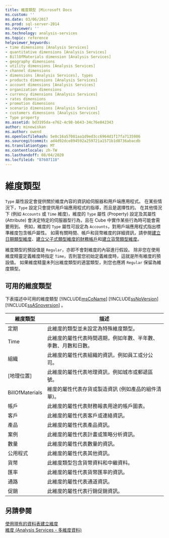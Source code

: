 ```yaml
---
title: 維度類型 |Microsoft Docs
ms.custom: ''
ms.date: 03/06/2017
ms.prod: sql-server-2014
ms.reviewer: ''
ms.technology: analysis-services
ms.topic: reference
helpviewer_keywords:
- time dimensions [Analysis Services]
- quantitative dimensions [Analysis Services]
- BillOfMaterials dimension [Analysis Services]
- geography dimensions
- utility dimensions [Analysis Services]
- channel dimensions
- dimensions [Analysis Services], types
- products dimensions [Analysis Services]
- account dimensions [Analysis Services]
- organization dimensions
- currency dimensions [Analysis Services]
- rates dimensions
- promotion dimensions
- scenario dimensions [Analysis Services]
- customers dimensions [Analysis Services]
- Type property
ms.assetid: bd3195da-e762-4c98-b643-34c76e842343
author: minewiskan
ms.author: owend
ms.openlocfilehash: 5e0c16a57081aa1d9ed3cc6964d1f17fa7135986
ms.sourcegitcommit: ad4d92dce894592a259721a1571b1d8736abacdb
ms.translationtype: MT
ms.contentlocale: zh-TW
ms.lasthandoff: 08/04/2020
ms.locfileid: "87607118"
---
```

# <a name="dimension-types"></a>維度類型
  `Type` 屬性設定會提供關於維度內容的資訊給伺服器和用戶端應用程式。 在某些情況下，`Type` 設定只會提供用戶端應用程式的指導，而且是選擇性的。 在其他情況下 (例如 `Accounts` 或 `Time` 維度)，維度的 `Type` 屬性 (Property) 設定及其屬性 (Attribute) 會決定特定的伺服器型行為，且在 Cube 中實作某些行為時可能會需要用到。 例如，維度的 `Type` 屬性可設定為 `Accounts`，對用戶端應用程式指出標準維度包含帳戶屬性。 如需有關時間、帳戶和貨幣維度的詳細資訊，請參閱[建立日期類型維度](../multidimensional-models/database-dimensions-create-a-date-type-dimension.md)、[建立父子式類型維度的財務帳戶](../multidimensional-models/database-dimensions-finance-account-of-parent-child-type.md)和[建立貨幣類型維度](../multidimensional-models/database-dimensions-create-a-currency-type-dimension.md)。  
  
 維度類型的預設值是 `Regular`，亦即不會對維度的內容進行假設。 除非您在使用維度精靈定義維度時指定 `Time`，否則當您初始定義維度時，這就是所有維度的預設值。 如果維度精靈未列出維度類型的適當類型，則您也應將 `Regular` 保留為維度類型。  
  
## <a name="available-dimension-types"></a>可用的維度類型  
 下表描述中可用的維度類型 [!INCLUDE[msCoName](../../includes/msconame-md.md)] [!INCLUDE[ssNoVersion](../../includes/ssnoversion-md.md)] [!INCLUDE[ssASnoversion](../../includes/ssasnoversion-md.md)] 。  
  
|維度類型|描述|  
|--------------------|-----------------|  
|定期|此維度的類型並未設定為特殊維度類型。|  
|Time|此維度的屬性代表時間週期，例如年數、半年數、季數、月數和日數。|  
|組織|此維度的屬性代表組織的資訊，例如員工或分公司。|  
|[地理位置]|此維度的屬性代表地理資訊，例如城市或郵遞區號。|  
|BillOfMaterials|維度的屬性代表存貨或製造資訊 (例如產品的組件清單)。|  
|帳戶|此維度的屬性代表財務報表用途的帳戶圖表。|  
|客戶|此維度的屬性代表客戶或連絡資訊。|  
|產品|此維度的屬性代表產品資訊。|  
|案例|此維度的屬性代表計畫或策略分析資訊。|  
|數量|此維度的屬性代表數量的資訊。|  
|公用程式|此維度的屬性代表其他資訊。|  
|貨幣|此維度類型包含貨幣資料和中繼資料。|  
|匯率|此維度的屬性代表貨幣匯率的資訊。|  
|通路|此維度的屬性代表通道資訊。|  
|促銷|此維度的屬性代表行銷促銷資訊。|  
  
## <a name="see-also"></a>另請參閱  
 [使用現有的資料表建立維度](../multidimensional-models/create-a-dimension-by-using-an-existing-table.md)   
 [維度 &#40;Analysis Services - 多維度資料&#41;](dimensions-analysis-services-multidimensional-data.md)  
  
  
